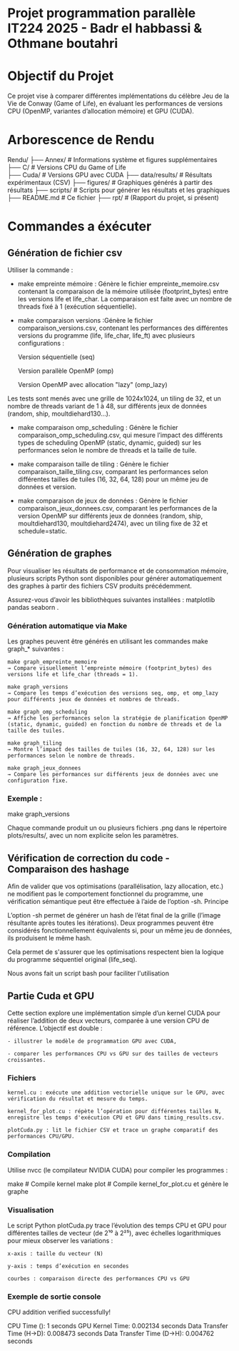 
# Projet programmation parallèle IT224 2025 - Badr el habbassi & Othmane boutahri 

# Objectif du Projet

Ce projet vise à comparer différentes implémentations du célèbre Jeu de la Vie de Conway (Game of Life), en évaluant les performances de versions CPU (OpenMP, variantes d’allocation mémoire) et GPU (CUDA).



# Arborescence de Rendu 
Rendu/
├── Annex/                      # Informations système et figures supplémentaires
├── C/                          # Versions CPU du Game of Life  
├── Cuda/                       # Versions GPU avec CUDA
├── data/results/              # Résultats expérimentaux (CSV)
├── figures/                    # Graphiques générés à partir des résultats
├── scripts/               # Scripts pour générer les résultats et les graphiques
├── README.md                   # Ce fichier
├── rpt/                        # (Rapport du projet, si présent)



# Commandes a éxécuter 


## Génération de fichier csv 
Utiliser la commande :
- make empreinte mémoire : Génère le fichier empreinte_memoire.csv contenant la comparaison de la mémoire utilisée (footprint_bytes) entre les versions life et life_char.
La comparaison est faite avec un nombre de threads fixé à 1 (exécution séquentielle).
- make comparaison versions :Génère le fichier comparaison_versions.csv, contenant les performances des différentes versions du programme (life, life_char, life_ft) avec plusieurs configurations :

    Version séquentielle (seq)

    Version parallèle OpenMP (omp)

    Version OpenMP avec allocation "lazy" (omp_lazy)

Les tests sont menés avec une grille de 1024x1024, un tiling de 32, et un nombre de threads variant de 1 à 48, sur différents jeux de données (random, ship, moultdiehard130...).

- make comparaison omp_scheduling : Génère le fichier comparaison_omp_scheduling.csv, qui mesure l’impact des différents types de scheduling OpenMP (static, dynamic, guided) sur les performances selon le nombre de threads et la taille de tuile.

- make comparaison taille de tiling  : Génère le fichier comparaison_taille_tiling.csv, comparant les performances selon différentes tailles de tuiles (16, 32, 64, 128) pour un même jeu de données et version.

- make comparaison de jeux de données : Génère le fichier comparaison_jeux_donnees.csv, comparant les performances de la version OpenMP sur différents jeux de données (random, ship, moultdiehard130, moultdiehard2474), avec un tiling fixe de 32 et schedule=static.



## Génération de graphes 
Pour visualiser les résultats de performance et de consommation mémoire, plusieurs scripts Python sont disponibles pour générer automatiquement des graphes à partir des fichiers CSV produits précédemment.

Assurez-vous d’avoir les bibliothèques suivantes installées : matplotlib pandas seaborn .

### Génération automatique via Make

Les graphes peuvent être générés en utilisant les commandes make graph_* suivantes :

    make graph_empreinte_memoire
    → Compare visuellement l’empreinte mémoire (footprint_bytes) des versions life et life_char (threads = 1).

    make graph_versions
    → Compare les temps d’exécution des versions seq, omp, et omp_lazy pour différents jeux de données et nombres de threads.

    make graph_omp_scheduling
    → Affiche les performances selon la stratégie de planification OpenMP (static, dynamic, guided) en fonction du nombre de threads et de la taille des tuiles.

    make graph_tiling
    → Montre l’impact des tailles de tuiles (16, 32, 64, 128) sur les performances selon le nombre de threads.

    make graph_jeux_donnees
    → Compare les performances sur différents jeux de données avec une configuration fixe.

### Exemple : 

make graph_versions

Chaque commande produit un ou plusieurs fichiers .png dans le répertoire plots/results/, avec un nom explicite selon les paramètres.





## Vérification de correction du code - Comparaison des hashage 

Afin de valider que vos optimisations (parallélisation, lazy allocation, etc.) ne modifient pas le comportement fonctionnel du programme, une vérification sémantique peut être effectuée à l’aide de l’option -sh.
Principe

L’option -sh permet de générer un hash de l’état final de la grille (l’image résultante après toutes les itérations). Deux programmes peuvent être considérés fonctionnellement équivalents si, pour un même jeu de données, ils produisent le même hash.

Cela permet de s'assurer que les optimisations respectent bien la logique du programme séquentiel original (life_seq).


Nous avons fait un script bash pour faciliter l'utilisation 

## Partie Cuda et GPU 

Cette section explore une implémentation simple d’un kernel CUDA pour réaliser l’addition de deux vecteurs, comparée à une version CPU de référence. L’objectif est double :

    - illustrer le modèle de programmation GPU avec CUDA,

    - comparer les performances CPU vs GPU sur des tailles de vecteurs croissantes.


### Fichiers

    kernel.cu : exécute une addition vectorielle unique sur le GPU, avec vérification du résultat et mesure du temps.

    kernel_for_plot.cu : répète l’opération pour différentes tailles N, enregistre les temps d'exécution CPU et GPU dans timing_results.csv.

    plotCuda.py : lit le fichier CSV et trace un graphe comparatif des performances CPU/GPU.


### Compilation

Utilise nvcc (le compilateur NVIDIA CUDA) pour compiler les programmes :

make        # Compile kernel
make plot   # Compile kernel_for_plot.cu et génère le graphe


### Visualisation

Le script Python plotCuda.py trace l’évolution des temps CPU et GPU pour différentes tailles de vecteur (de 2¹⁰ à 2²⁵), avec échelles logarithmiques pour mieux observer les variations :

    x-axis : taille du vecteur (N)

    y-axis : temps d’exécution en secondes

    courbes : comparaison directe des performances CPU vs GPU


### Exemple de sortie console

CPU addition verified successfully!

CPU Time (): 1 seconds
GPU Kernel Time: 0.002134 seconds
Data Transfer Time (H->D): 0.008473 seconds
Data Transfer Time (D->H): 0.004762 seconds